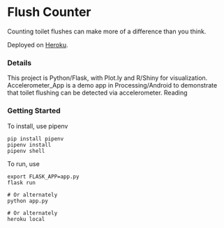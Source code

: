 # Flush Counter
Counting toilet flushes can make more of a difference than you think.

Deployed on [Heroku](http://flush-counter.herokuapp.com).

### Details
This project is Python/Flask, with Plot.ly and R/Shiny for visualization.
Accelerometer_App is a demo app in Processing/Android to demonstrate that
toilet flushing can be detected via accelerometer. Reading


### Getting Started
To install, use pipenv
```
pip install pipenv
pipenv install
pipenv shell
```

To run, use
```
export FLASK_APP=app.py
flask run

# Or alternately
python app.py

# Or alternately
heroku local
```